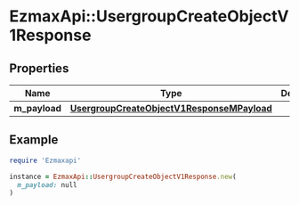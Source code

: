 # EzmaxApi::UsergroupCreateObjectV1Response

## Properties

| Name | Type | Description | Notes |
| ---- | ---- | ----------- | ----- |
| **m_payload** | [**UsergroupCreateObjectV1ResponseMPayload**](UsergroupCreateObjectV1ResponseMPayload.md) |  |  |

## Example

```ruby
require 'Ezmaxapi'

instance = EzmaxApi::UsergroupCreateObjectV1Response.new(
  m_payload: null
)
```

